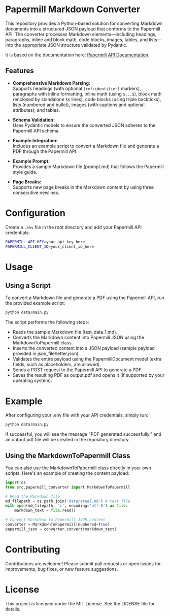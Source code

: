 # Papermill Markdown Converter

This repository provides a Python-based solution for converting Markdown documents into a structured JSON payload that conforms to the Papermill API. The converter processes Markdown elements—including headings, paragraphs, inline and block math, code blocks, images, tables, and lists—into the appropriate JSON structure validated by Pydantic.

It is based on the documentation here: [Papermill API Documentation](https://docs.papermill.io/).

## Features

- **Comprehensive Markdown Parsing:**  
  Supports headings (with optional `[ref:identifier]` markers), paragraphs with inline formatting, inline math (using `$...$`), block math (enclosed by standalone `$$` lines), code blocks (using triple backticks), lists (numbered and bullet), images (with captions and optional attributes), and tables.
  
- **Schema Validation:**  
  Uses Pydantic models to ensure the converted JSON adheres to the Papermill API schema.

- **Example Integration:**  
  Includes an example script to convert a Markdown file and generate a PDF through the Papermill API.

- **Example Prompt:**  
  Provides a sample Markdown file (prompt.md) that follows the Papermill style guide.

- **Page Breaks:**  
  Supports new page breaks in the Markdown content by using three consecutive newlines.

# Configuration

Create a `.env` file in the root directory and add your Papermill API credentials:

```bash
PAPERMILL_API_KEY=your_api_key_here
PAPERMILL_CLIENT_ID=your_client_id_here
```

# Usage

## Using a Script

To convert a Markdown file and generate a PDF using the Papermill API, run the provided example script:

```bash
python data/main.py
```

The script performs the following steps:

- Reads the sample Markdown file (test_data_1.md).
- Converts the Markdown content into Papermill JSON using the MarkdownToPapermill class.
- Inserts the converted content into a JSON payload (sample payload provided in json_file/letter.json).
- Validates the entire payload using the PapermillDocument model (extra fields, such as placeholders, are allowed).
- Sends a POST request to the Papermill API to generate a PDF.
- Saves the resulting PDF as output.pdf and opens it (if supported by your operating system).

# Example

After configuring your .env file with your API credentials, simply run:

```bash
python data/main.py
```

If successful, you will see the message "PDF generated successfully." and an output.pdf file will be created in the repository directory.

## Using the MarkdownToPapermill Class

You can also use the MarkdownToPapermill class directly in your own scripts. Here's an example of creating the content payload:

```python
import os
from src.papermill_converter import MarkdownToPapermill

# Read the Markdown file
md_filepath = os.path.join('data/steel.md') # test file
with open(md_filepath, 'r', encoding='utf-8') as file:
    markdown_text = file.read()

# Convert Markdown to Papermill JSON content
converter = MarkdownToPapermill(numbered=True)
papermill_json = converter.convert(markdown_text)
```

# Contributing

Contributions are welcome! Please submit pull requests or open issues for improvements, bug fixes, or new feature suggestions.

# License

This project is licensed under the MIT License. See the LICENSE file for details.